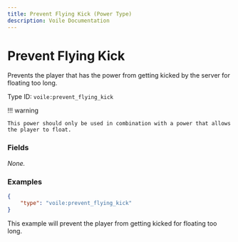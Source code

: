 ```yaml
---
title: Prevent Flying Kick (Power Type)
description: Voile Documentation
---
```


# Prevent Flying Kick

Prevents the player that has the power from getting kicked by the server for floating too long.

Type ID: `voile:prevent_flying_kick`

!!! warning
    
    This power should only be used in combination with a power that allows the player to float.

### Fields

*None.*

### Examples

```json
{
    "type": "voile:prevent_flying_kick"
}
```

This example will prevent the player from getting kicked for floating too long.